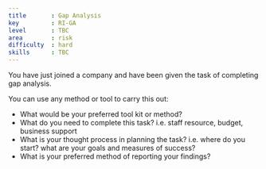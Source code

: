 ```yaml
---
title       : Gap Analysis
key         : RI-GA
level       : TBC
area        : risk
difficulty  : hard
skills      : TBC
---
```


You have just joined a company and have been given the task of completing gap analysis.

You can use any method or tool to carry this out:

- What would be your preferred tool kit or method?
- What do you need to complete this task? i.e. staff resource, budget, business support
- What is your thought process in planning the task? i.e. where do you start? what are your goals and measures of success?
- What is your preferred method of reporting your findings?